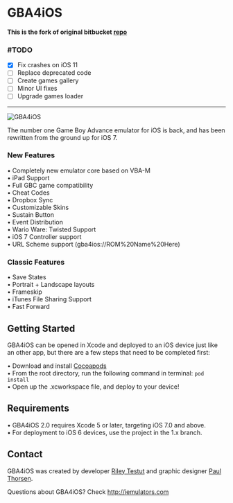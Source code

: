 # GBA4iOS

**This is the fork of original bitbucket [repo](https://bitbucket.org/rileytestut/gba4ios/)**

### #TODO
- [x] Fix crashes on iOS 11
- [ ] Replace deprecated code
- [ ] Create games gallery
- [ ] Minor UI fixes
- [ ] Upgrade games loader

----

![GBA4iOS](https://img.purch.com/o/aHR0cHM6Ly9pbWcucHVyY2guY29tL3IvMjYweDI2MC9hSFIwY0RvdkwyMHVZbVZ6ZEc5bWJXVmthV0V1WTI5dEwyRmtiV2x1TDJSdmQyNXNiMkZrY3k5MGFIVnRZbTVoYVd4ekx6QXdOVGswTXpjd01ERTBNVFl6TVRVM01qUXVhbkJu)

The number one Game Boy Advance emulator for iOS is back, and has been rewritten from the ground up for iOS 7.

### New Features

• Completely new emulator core based on VBA-M  
• iPad Support  
• Full GBC game compatibility  
• Cheat Codes  
• Dropbox Sync  
• Customizable Skins  
• Sustain Button  
• Event Distribution  
• Wario Ware: Twisted Support  
• iOS 7 Controller support  
• URL Scheme support (gba4ios://ROM%20Name%20Here)  

### Classic Features

• Save States  
• Portrait + Landscape layouts  
• Frameskip  
• iTunes File Sharing Support  
• Fast Forward  

## Getting Started

GBA4iOS can be opened in Xcode and deployed to an iOS device just like an other app, but there are a few steps that need to be completed first:

• Download and install [Cocoapods](http://cocoapods.org/)  
• From the root directory, run the following command in terminal:
`pod install`  
• Open up the .xcworkspace file, and deploy to your device!

## Requirements

• GBA4iOS 2.0 requires Xcode 5 or later, targeting iOS 7.0 and above.  
• For deployment to iOS 6 devices, use the project in the 1.x branch.

## Contact

GBA4iOS was created by developer [Riley Testut](http://twitter.com/rileytestut) and graphic designer [Paul Thorsen](http://twitter.com/pau1thor).

Questions about GBA4iOS? Check http://iemulators.com
